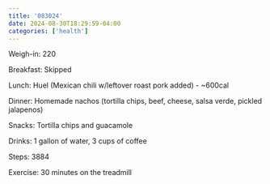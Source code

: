 ```yaml
---
title: '083024'
date: 2024-08-30T18:29:59-04:00
categories: ['health']
---
```


Weigh-in: 220

Breakfast: Skipped

Lunch: Huel (Mexican chili w/leftover roast pork added) - ~600cal

Dinner: Homemade nachos (tortilla chips, beef, cheese, salsa verde, pickled jalapenos) 

Snacks: Tortilla chips and guacamole

Drinks: 1 gallon of water, 3 cups of coffee

Steps: 3884

Exercise: 30 minutes on the treadmill